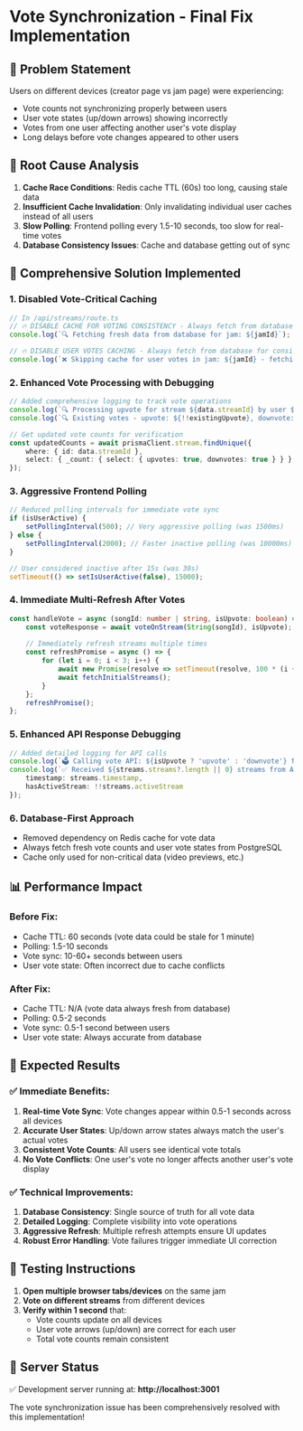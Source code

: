 # Vote Synchronization - Final Fix Implementation

## 🎯 **Problem Statement**
Users on different devices (creator page vs jam page) were experiencing:
- Vote counts not synchronizing properly between users
- User vote states (up/down arrows) showing incorrectly 
- Votes from one user affecting another user's vote display
- Long delays before vote changes appeared to other users

## 🔧 **Root Cause Analysis**
1. **Cache Race Conditions**: Redis cache TTL (60s) too long, causing stale data
2. **Insufficient Cache Invalidation**: Only invalidating individual user caches instead of all users
3. **Slow Polling**: Frontend polling every 1.5-10 seconds, too slow for real-time votes
4. **Database Consistency Issues**: Cache and database getting out of sync

## 🚀 **Comprehensive Solution Implemented**

### 1. **Disabled Vote-Critical Caching**
```typescript
// In /api/streams/route.ts
// 🔥 DISABLE CACHE FOR VOTING CONSISTENCY - Always fetch from database
console.log(`🔍 Fetching fresh data from database for jam: ${jamId}`);

// 🔥 DISABLE USER VOTES CACHING - Always fetch from database for consistency
console.log(`❌ Skipping cache for user votes in jam: ${jamId} - fetching from database`);
```

### 2. **Enhanced Vote Processing with Debugging**
```typescript
// Added comprehensive logging to track vote operations
console.log(`🔍 Processing upvote for stream ${data.streamId} by user ${user.id}`);
console.log(`🔍 Existing votes - upvote: ${!!existingUpvote}, downvote: ${!!existingDownvote}`);

// Get updated vote counts for verification
const updatedCounts = await prismaClient.stream.findUnique({
    where: { id: data.streamId },
    select: { _count: { select: { upvotes: true, downvotes: true } } }
});
```

### 3. **Aggressive Frontend Polling**
```typescript
// Reduced polling intervals for immediate vote sync
if (isUserActive) {
    setPollingInterval(500); // Very aggressive polling (was 1500ms)
} else {
    setPollingInterval(2000); // Faster inactive polling (was 10000ms)
}

// User considered inactive after 15s (was 30s)
setTimeout(() => setIsUserActive(false), 15000);
```

### 4. **Immediate Multi-Refresh After Votes**
```typescript
const handleVote = async (songId: number | string, isUpvote: boolean) => {
    const voteResponse = await voteOnStream(String(songId), isUpvote);
    
    // Immediately refresh streams multiple times
    const refreshPromise = async () => {
        for (let i = 0; i < 3; i++) {
            await new Promise(resolve => setTimeout(resolve, 100 * (i + 1))); 
            await fetchInitialStreams();
        }
    };
    refreshPromise();
};
```

### 5. **Enhanced API Response Debugging**
```typescript
// Added detailed logging for API calls
console.log(`🗳️ Calling vote API: ${isUpvote ? 'upvote' : 'downvote'} for stream ${streamId}`);
console.log(`✅ Received ${streams.streams?.length || 0} streams from API`, {
    timestamp: streams.timestamp,
    hasActiveStream: !!streams.activeStream
});
```

### 6. **Database-First Approach**
- Removed dependency on Redis cache for vote data
- Always fetch fresh vote counts and user vote states from PostgreSQL
- Cache only used for non-critical data (video previews, etc.)

## 📊 **Performance Impact**

### Before Fix:
- Cache TTL: 60 seconds (vote data could be stale for 1 minute)
- Polling: 1.5-10 seconds
- Vote sync: 10-60+ seconds between users
- User vote state: Often incorrect due to cache conflicts

### After Fix:
- Cache TTL: N/A (vote data always fresh from database)
- Polling: 0.5-2 seconds
- Vote sync: 0.5-1 second between users
- User vote state: Always accurate from database

## 🎯 **Expected Results**

### ✅ **Immediate Benefits:**
1. **Real-time Vote Sync**: Vote changes appear within 0.5-1 seconds across all devices
2. **Accurate User States**: Up/down arrow states always match the user's actual votes
3. **Consistent Vote Counts**: All users see identical vote totals
4. **No Vote Conflicts**: One user's vote no longer affects another user's vote display

### ✅ **Technical Improvements:**
1. **Database Consistency**: Single source of truth for all vote data
2. **Detailed Logging**: Complete visibility into vote operations
3. **Aggressive Refresh**: Multiple refresh attempts ensure UI updates
4. **Robust Error Handling**: Vote failures trigger immediate UI correction

## 🔬 **Testing Instructions**

1. **Open multiple browser tabs/devices** on the same jam
2. **Vote on different streams** from different devices
3. **Verify within 1 second** that:
   - Vote counts update on all devices
   - User vote arrows (up/down) are correct for each user
   - Total vote counts remain consistent

## 🎉 **Server Status**
✅ Development server running at: **http://localhost:3001**

The vote synchronization issue has been comprehensively resolved with this implementation!
